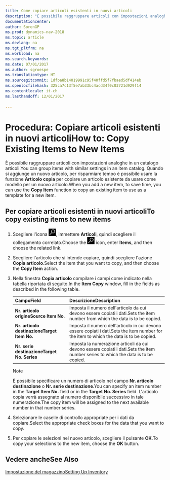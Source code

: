 ```yaml
---
title: Come copiare articoli esistenti in nuovi articoli
description: "È possibile raggruppare articoli con impostazioni analoghe in un catalogo articoli. Quando si aggiunge un nuovo articolo, per risparmiare tempo è possibile usare l'opzione **Articolo copia** per copiare un articolo esistente da usare come modello per un nuovo articolo."
documentationcenter: 
author: SorenGP
ms.prod: dynamics-nav-2018
ms.topic: article
ms.devlang: na
ms.tgt_pltfrm: na
ms.workload: na
ms.search.keywords: 
ms.date: 07/01/2017
ms.author: sgroespe
ms.translationtype: HT
ms.sourcegitcommit: 1dfba8b14019991c95f40ffd5f7fbaed5df414eb
ms.openlocfilehash: 325ca7c13f5e7ab33bc4acd34f0c03721d929f14
ms.contentlocale: it-ch
ms.lasthandoff: 12/01/2017

---
```

# <a name="how-to-copy-existing-items-to-new-items"></a><span data-ttu-id="2ce76-104">Procedura: Copiare articoli esistenti in nuovi articoli</span><span class="sxs-lookup"><span data-stu-id="2ce76-104">How to: Copy Existing Items to New Items</span></span>
<span data-ttu-id="2ce76-105">È possibile raggruppare articoli con impostazioni analoghe in un catalogo articoli.</span><span class="sxs-lookup"><span data-stu-id="2ce76-105">You can group items with similar settings in an item catalog.</span></span> <span data-ttu-id="2ce76-106">Quando si aggiunge un nuovo articolo, per risparmiare tempo è possibile usare la funzione **Articolo copia** per copiare un articolo esistente da usare come modello per un nuovo articolo.</span><span class="sxs-lookup"><span data-stu-id="2ce76-106">When you add a new item, to save time, you can use the **Copy Item** function to copy an existing item to use as a template for a new item.</span></span>  

## <a name="to-copy-existing-items-to-new-items"></a><span data-ttu-id="2ce76-107">Per copiare articoli esistenti in nuovi articoli</span><span class="sxs-lookup"><span data-stu-id="2ce76-107">To copy existing items to new items</span></span>  

1.  <span data-ttu-id="2ce76-108">Scegliere l'icona ![Cerca pagina o report](../../media/ui-search/search_small.png "Cerca pagina o report"), immettere **Articoli**, quindi scegliere il collegamento correlato.</span><span class="sxs-lookup"><span data-stu-id="2ce76-108">Choose the ![Search for Page or Report](../../media/ui-search/search_small.png "Search for Page or Report icon") icon, enter **Items**, and then choose the related link.</span></span>  
2.  <span data-ttu-id="2ce76-109">Scegliere l'articolo che si intende copiare, quindi scegliere l'azione **Copia articolo**.</span><span class="sxs-lookup"><span data-stu-id="2ce76-109">Select the item that you want to copy, and then choose the **Copy Item** action.</span></span>  
3.  <span data-ttu-id="2ce76-110">Nella finestra **Copia articolo** compilare i campi come indicato nella tabella riportata di seguito.</span><span class="sxs-lookup"><span data-stu-id="2ce76-110">In the **Item Copy** window, fill in the fields as described in the following table.</span></span>  

    |<span data-ttu-id="2ce76-111">Campo</span><span class="sxs-lookup"><span data-stu-id="2ce76-111">Field</span></span>|<span data-ttu-id="2ce76-112">Descrizione</span><span class="sxs-lookup"><span data-stu-id="2ce76-112">Description</span></span>|  
    |---------------------------------|---------------------------------------|  
    |<span data-ttu-id="2ce76-113">**Nr. articolo origine**</span><span class="sxs-lookup"><span data-stu-id="2ce76-113">**Source Item No.**</span></span>|<span data-ttu-id="2ce76-114">Imposta il numero dell'articolo da cui devono essere copiati i dati.</span><span class="sxs-lookup"><span data-stu-id="2ce76-114">Sets the item number from which the data is to be copied.</span></span>|  
    |<span data-ttu-id="2ce76-115">**Nr. articolo destinazione**</span><span class="sxs-lookup"><span data-stu-id="2ce76-115">**Target Item No.**</span></span>|<span data-ttu-id="2ce76-116">Imposta il numero dell'articolo in cui devono essere copiati i dati.</span><span class="sxs-lookup"><span data-stu-id="2ce76-116">Sets the item number for the item to which the data is to be copied.</span></span>|  
    |<span data-ttu-id="2ce76-117">**Nr. serie destinazione**</span><span class="sxs-lookup"><span data-stu-id="2ce76-117">**Target No. Series**</span></span>|<span data-ttu-id="2ce76-118">Imposta la numerazione articoli da cui devono essere copiati i dati.</span><span class="sxs-lookup"><span data-stu-id="2ce76-118">Sets the item number series to which the data is to be copied.</span></span>|  

    > [!NOTE]  
    >  <span data-ttu-id="2ce76-119">È possibile specificare un numero di articolo nel campo **Nr. articolo destinazione** o **Nr. serie destinazione**.</span><span class="sxs-lookup"><span data-stu-id="2ce76-119">You can specify an item number in the **Target Item No.** field or in the **Target No. Series** field.</span></span> <span data-ttu-id="2ce76-120">L'articolo copia verrà assegnato al numero disponibile successivo in tale numerazione.</span><span class="sxs-lookup"><span data-stu-id="2ce76-120">The copy item will be assigned to the next available number in that number series.</span></span>  

4.  <span data-ttu-id="2ce76-121">Selezionare le caselle di controllo appropriate per i dati da copiare.</span><span class="sxs-lookup"><span data-stu-id="2ce76-121">Select the appropriate check boxes for the data that you want to copy.</span></span>  
5.  <span data-ttu-id="2ce76-122">Per copiare le selezioni nel nuovo articolo, scegliere il pulsante **OK**.</span><span class="sxs-lookup"><span data-stu-id="2ce76-122">To copy your selections to the new item, choose the **OK** button.</span></span>  

## <a name="see-also"></a><span data-ttu-id="2ce76-123">Vedere anche</span><span class="sxs-lookup"><span data-stu-id="2ce76-123">See Also</span></span>  
[<span data-ttu-id="2ce76-124">Impostazione del magazzino</span><span class="sxs-lookup"><span data-stu-id="2ce76-124">Setting Up Inventory</span></span>](../../inventory-setup-inventory.md)

